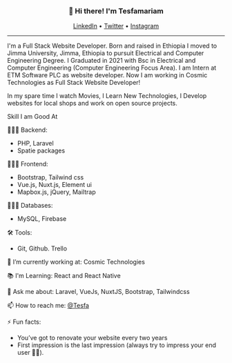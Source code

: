 <h3 align="center">👋 Hi there! I'm Tesfamariam</h3>
<p align="center">
  <a href="https://www.linkedin.com/in/tesfamariam-teshome-4624581a0/"  target="_blank">LinkedIn</a> •
  <a href="https://twitter.com/TesfamariamTes4" target="_blank">Twitter</a> •
  <a href="https://www.instagram.com/tesfa_1216/" target="_blank">Instagram</a>
</p>

---
I'm a Full Stack Website Developer. Born and raised in Ethiopia I moved to Jimma University, Jimma, Ethiopia to pursuit Electrical and Computer Engineering Degree. I Graduated in 2021 with Bsc in Electrical and Computer Engineering (Computer Engineering Focus Area). I am Intern at ETM Software PLC as website developer. Now I am working in Cosmic Technologies as Full Stack Website Developer!

In my spare time I watch Movies, I Learn New Technologies, I Develop websites for local shops and work on open source projects.

Skill I am Good At

👨🏻‍💻 Backend:
 - PHP, Laravel
 - Spatie packages
  
👨🏻‍💻 Frontend:
 - Bootstrap, Tailwind css
 - Vue.js, Nuxt.js, Element ui
 - Mapbox.js, jQuery, Mailtrap
 
👨🏻‍💻 Databases:
 - MySQL, Firebase
 
🛠️ Tools:
 - Git, Github. Trello

 🔭 I’m currently working at: Cosmic Technologies
 
 📚 I'm Learning: React and React Native
 
 💬 Ask me about: Laravel, VueJs, NuxtJS, Bootstrap, Tailwindcss
 
 📫 How to reach me: [@Tesfa](https://t.me/Usertm1216)
 
 ⚡ Fun facts: 
  - You’ve got to renovate your website every two years
  - First impression is the last impression (always try to impress your end user 👌🏽).
